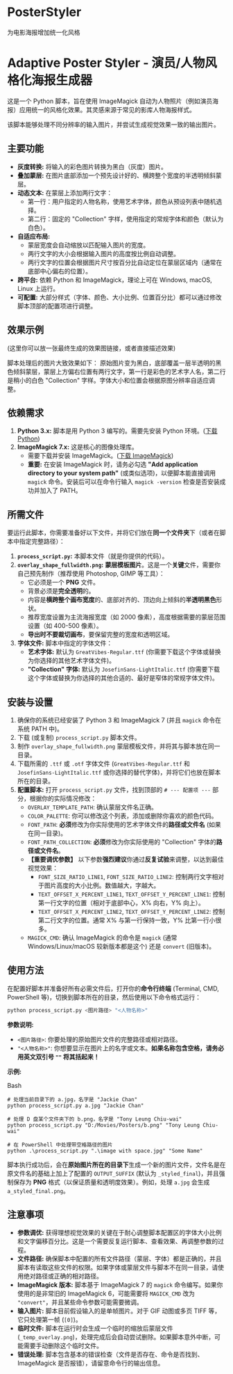 # PosterStyler
为电影海报增加统一化风格

# Adaptive Poster Styler - 演员/人物风格化海报生成器

这是一个 Python 脚本，旨在使用 ImageMagick 自动为人物照片（例如演员海报）应用统一的风格化效果。其灵感来源于常见的影库人物海报样式。

该脚本能够处理不同分辨率的输入图片，并尝试生成视觉效果一致的输出图片。

## 主要功能

* **灰度转换:** 将输入的彩色图片转换为黑白（灰度）图片。
* **叠加蒙层:** 在图片底部添加一个预先设计好的、横跨整个宽度的半透明倾斜蒙层。
* **动态文本:** 在蒙层上添加两行文字：
    * 第一行：用户指定的人物名称，使用艺术字体，颜色从预设列表中随机选择。
    * 第二行：固定的 "Collection" 字样，使用指定的常规字体和颜色（默认为白色）。
* **自适应布局:**
    * 蒙层宽度会自动缩放以匹配输入图片的宽度。
    * 两行文字的大小会根据输入图片的高度按比例自动调整。
    * 两行文字的位置会根据图片尺寸按百分比自动定位在蒙层区域内（通常在底部中心偏右的位置）。
* **跨平台:** 依赖 Python 和 ImageMagick，理论上可在 Windows, macOS, Linux 上运行。
* **可配置:** 大部分样式（字体、颜色、大小比例、位置百分比）都可以通过修改脚本顶部的配置项进行调整。

## 效果示例

(这里你可以放一张最终生成的效果图链接，或者直接描述效果)

脚本处理后的图片大致效果如下：
原始图片变为黑白，底部覆盖一层半透明的黑色倾斜蒙层，蒙层上方偏右位置有两行文字，第一行是彩色的艺术字人名，第二行是稍小的白色 "Collection" 字样。字体大小和位置会根据原图分辨率自适应调整。

## 依赖需求

1.  **Python 3.x:** 脚本是用 Python 3 编写的。需要先安装 Python 环境。([下载 Python](https://www.python.org/downloads/))
2.  **ImageMagick 7.x:** 这是核心的图像处理库。
    * 需要下载并安装 ImageMagick。([下载 ImageMagick](https://imagemagick.org/script/download.php))
    * **重要:** 在安装 ImageMagick 时，请务必勾选 **"Add application directory to your system path"** (或类似选项)，以便脚本能直接调用 `magick` 命令。安装后可以在命令行输入 `magick -version` 检查是否安装成功并加入了 PATH。

## 所需文件

要运行此脚本，你需要准备好以下文件，并将它们放在**同一个文件夹**下（或者在脚本中指定完整路径）：

1.  **`process_script.py`:** 本脚本文件（就是你提供的代码）。
2.  **`overlay_shape_fullwidth.png`:** **蒙层模板图片**。这是一个**关键**文件，需要你自己预先制作（推荐使用 Photoshop, GIMP 等工具）：
    * 它必须是一个 **PNG** 文件。
    * 背景必须是**完全透明**的。
    * 内容是**横跨整个画布宽度**的、底部对齐的、顶边向上倾斜的**半透明黑色**形状。
    * 推荐宽度设置为主流海报宽度（如 2000 像素），高度根据需要的蒙层范围设置（如 400-500 像素）。
    * **导出时不要裁切画布**，要保留完整的宽度和透明区域。
3.  **字体文件:** 脚本中指定的字体文件：
    * **艺术字体:** 默认为 `GreatVibes-Regular.ttf` (你需要下载这个字体或替换为你选择的其他艺术字体文件)。
    * **"Collection" 字体:** 默认为 `JosefinSans-LightItalic.ttf` (你需要下载这个字体或替换为你选择的其他合适的、最好是窄体的常规字体文件)。

## 安装与设置

1.  确保你的系统已经安装了 Python 3 和 ImageMagick 7 (并且 `magick` 命令在系统 PATH 中)。
2.  下载 (或复制) `process_script.py` 脚本文件。
3.  制作 `overlay_shape_fullwidth.png` 蒙层模板文件，并将其与脚本放在同一目录。
4.  下载所需的 `.ttf` 或 `.otf` 字体文件 (`GreatVibes-Regular.ttf` 和 `JosefinSans-LightItalic.ttf` 或你选择的替代字体)，并将它们也放在脚本所在的目录。
5.  **配置脚本:** 打开 `process_script.py` 文件，找到顶部的 `# --- 配置项 ---` 部分，根据你的实际情况修改：
    * `OVERLAY_TEMPLATE_PATH`: 确认蒙层文件名正确。
    * `COLOR_PALETTE`: 你可以修改这个列表，添加或删除你喜欢的颜色代码。
    * `FONT_PATH`: **必须**修改为你实际使用的艺术字体文件的**路径或文件名** (如果在同一目录)。
    * `FONT_PATH_COLLECTION`: **必须**修改为你实际使用的 "Collection" 字体的**路径或文件名**。
    * **【重要调优参数】** 以下参数**强烈建议**你通过**反复试验**来调整，以达到最佳视觉效果：
        * `FONT_SIZE_RATIO_LINE1`, `FONT_SIZE_RATIO_LINE2`: 控制两行文字相对于图片高度的大小比例。数值越大，字越大。
        * `TEXT_OFFSET_X_PERCENT_LINE1`, `TEXT_OFFSET_Y_PERCENT_LINE1`: 控制第一行文字的位置（相对于底部中心，X% 向右，Y% 向上）。
        * `TEXT_OFFSET_X_PERCENT_LINE2`, `TEXT_OFFSET_Y_PERCENT_LINE2`: 控制第二行文字的位置。通常 X% 与第一行保持一致，Y% 比第一行小很多。
    * `MAGICK_CMD`: 确认 ImageMagick 的命令是 `magick` (通常 Windows/Linux/macOS 较新版本都是这个) 还是 `convert` (旧版本)。

## 使用方法

在配置好脚本并准备好所有必需文件后，打开你的**命令行终端** (Terminal, CMD, PowerShell 等)，切换到脚本所在的目录，然后使用以下命令格式运行：

```bash
python process_script.py <图片路径> "<人物名称>"
```

**参数说明:**

- `<图片路径>`: 你要处理的原始图片文件的完整路径或相对路径。
- `"<人物名称>"`: 你想要显示在图片上的名字或文本。**如果名称包含空格，请务必用英文双引号 `""` 将其括起来！**

**示例:**

Bash

```
# 处理当前目录下的 a.jpg，名字是 "Jackie Chan"
python process_script.py a.jpg "Jackie Chan"

# 处理 D 盘某个文件夹下的 b.png，名字是 "Tony Leung Chiu-wai"
python process_script.py "D:/Movies/Posters/b.png" "Tony Leung Chiu-wai"

# 在 PowerShell 中处理带空格路径的图片
python .\process_script.py ".\image with space.jpg" "Some Name"
```

脚本执行成功后，会在**原始图片所在的目录下**生成一个新的图片文件，文件名是在原文件名的基础上加上了配置的 `OUTPUT_SUFFIX` (默认为 `_styled_final`)，并且强制保存为 **PNG** 格式（以保证质量和透明度效果）。例如，处理 `a.jpg` 会生成 `a_styled_final.png`。

## 注意事项

- **参数调优:** 获得理想视觉效果的关键在于耐心调整脚本配置区的字体大小比例和文字偏移百分比。这是一个需要反复运行脚本、查看效果、再调整参数的过程。
- **文件路径:** 确保脚本中配置的所有文件路径（蒙层、字体）都是正确的，并且脚本有读取这些文件的权限。如果字体或蒙层文件与脚本不在同一目录，请使用绝对路径或正确的相对路径。
- **ImageMagick 版本:** 脚本基于 ImageMagick 7 的 `magick` 命令编写。如果你使用的是非常旧的 ImageMagick 6，可能需要将 `MAGICK_CMD` 改为 `"convert"`，并且某些命令参数可能需要微调。
- **输入图片:** 脚本目前假设输入的是单帧图片。对于 GIF 动图或多页 TIFF 等，它只处理第一帧 (`[0]`)。
- **临时文件:** 脚本在运行时会生成一个临时的缩放后蒙层文件 (`_temp_overlay.png`)，处理完成后会自动尝试删除。如果脚本意外中断，可能需要手动删除这个临时文件。
- **错误处理:** 脚本包含基本的错误检查（文件是否存在、命令是否找到、ImageMagick 是否报错），请留意命令行的输出信息。
